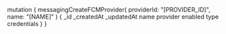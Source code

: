 mutation {
    messagingCreateFCMProvider(
        providerId: "[PROVIDER_ID]",
        name: "[NAME]"
    ) {
        _id
        _createdAt
        _updatedAt
        name
        provider
        enabled
        type
        credentials
    }
}
